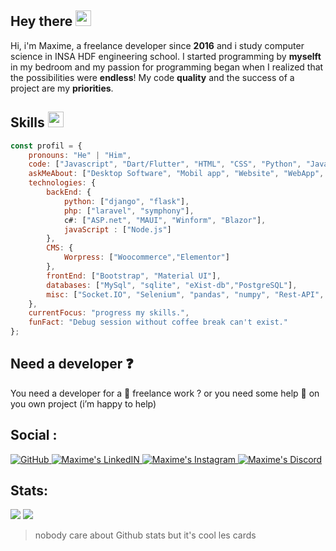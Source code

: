 
## Hey there <img src="https://media.giphy.com/media/hvRJCLFzcasrR4ia7z/giphy.gif" width="25px">

Hi, i'm Maxime, a freelance developer since **2016** and i study computer science in INSA HDF engineering school. I started programming by **myselft** in my bedroom and my passion for programming began when I realized that the possibilities were **endless**! My code **quality** and the success of a project are my **priorities**.

## Skills <img src="https://media.giphy.com/media/j2MHloPxDewtuIigvT/giphy.gif" width="25px">
```javascript
const profil = {
	pronouns: "He" | "Him",
	code: ["Javascript", "Dart/Flutter", "HTML", "CSS", "Python", "Java", "PHP", "C#", "C++", "C"],
	askMeAbout: ["Desktop Software", "Mobil app", "Website", "WebApp", "Automation Scripts"],
	technologies: {
		backEnd: {
			python: ["django", "flask"],
			php: ["laravel", "symphony"],
			c#: ["ASP.net", "MAUI", "Winform", "Blazor"],
			javaScript : ["Node.js"]
		},
		CMS: {
			Worpress: ["Woocommerce","Elementor"]
		},
		frontEnd: ["Bootstrap", "Material UI"],
		databases: ["MySql", "sqlite", "eXist-db","PostgreSQL"],
		misc: ["Socket.IO", "Selenium", "pandas", "numpy", "Rest-API", "Json"]
	},
	currentFocus: "progress my skills.",
	funFact: "Debug session without coffee break can't exist."
};
```

## Need a developer ❓
You need a developer for a 💼 freelance work ? or you need some help 🤯 on you own project (i’m happy to  help)

## Social :

<a href="https://github.com/Grand0x">
		<img alt="GitHub" src="https://img.shields.io/badge/GitHub-100000?style=for-the-badge&logo=github&logoColor=white" />
</a>
<a href="https://www.linkedin.com/in/maxime-guiot-69a588207/">
		<img alt="Maxime's LinkedIN" src="https://img.shields.io/badge/LinkedIn-0077B5?style=for-the-badge&logo=linkedin&logoColor=white" />
</a>
<a href="https://www.instagram.com/max_guio/" margin-right="40px">
		<img  alt="Maxime's Instagram" src="https://img.shields.io/badge/Instagram-E4405F?style=for-the-badge&logo=instagram&logoColor=white" />
</a>
<a href="https://dscord.gg/XTW52Kt">
		<img  alt="Maxime's Discord" src="https://img.shields.io/badge/Discord-7289DA?style=for-the-badge&logo=discord&logoColor=white" />
</a>

## Stats:
![](https://github-readme-stats.vercel.app/api/top-langs/?username=Grand0x&theme=tokyonight)
![](https://github-readme-stats.vercel.app/api?username=Grand0x&theme=tokyonight&show_icons=true)

> nobody care about Github stats but it's cool les cards

